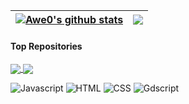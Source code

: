 | <a href="https://github.com/Awe0/Awe0"><img align="center" src="https://github-readme-stats.vercel.app/api?username=Awe0&show_icons=true&theme=merko" alt="Awe0's github stats" /></a> | <a href="https://github.com/Awe0/Awe0"><img align="center" src="https://github-readme-stats.vercel.app/api/top-langs/?username=Awe0&layout=compact&theme=merko" /></a> |
| ------------- | ------------- |

#### Top Repositories


<a href="https://github.com/Awe0/github-readme-stats">
  <img align="center" src="https://github-readme-stats.vercel.app/api/pin/?username=Awe0&repo=Stellar-Station&theme=merko" />
</a>
<a href="https://github.com/Awe0/portfolio.allan.github.io">
  <img align="center" src="https://github-readme-stats.vercel.app/api/pin/?username=Awe0&repo=portfolio.allan.github.io&theme=merko" />
</a>

![Javascript](https://img.shields.io/badge/Javascript%20-yellowgreen?style=for-the-badge&logo=javascript)
![HTML](https://img.shields.io/badge/Html%20-yellowgreen?style=for-the-badge&logo=html5)
![CSS](https://img.shields.io/badge/Css%20-yellowgreen?style=for-the-badge&logo=css3)
![Gdscript](https://img.shields.io/badge/Gdscript%20-yellowgreen?style=for-the-badge&logo=godotengine)

